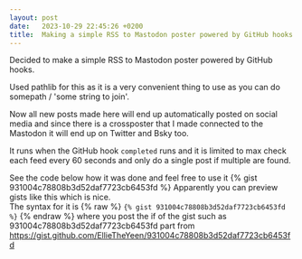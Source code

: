```yaml
---
layout: post
date:   2023-10-29 22:45:26 +0200
title:  Making a simple RSS to Mastodon poster powered by GitHub hooks
---
```

Decided to make a simple RSS to Mastodon poster powered by GitHub hooks.

Used pathlib for this as it is a very convenient thing to use as you can do somepath / 'some string to join'.

Now all new posts made here will end up automatically posted on social media and since there is a crossposter that I made connected to the Mastodon it will end up on Twitter and Bsky too.

It runs when the GitHub hook `completed` runs and it is limited to max check each feed every 60 seconds and only do a single post if multiple are found.

See the code below how it was done and feel free to use it
{% gist 931004c78808b3d52daf7723cb6453fd %}
Apparently you can preview gists like this which is nice.  
The syntax for it is {% raw %} `{% gist 931004c78808b3d52daf7723cb6453fd %}` {% endraw %}
where you post the if of the gist such as
931004c78808b3d52daf7723cb6453fd part from <https://gist.github.com/EllieTheYeen/931004c78808b3d52daf7723cb6453fd>

